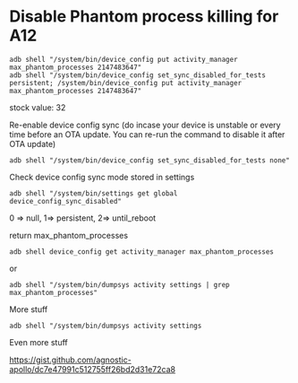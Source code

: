 #  Disable Phantom process killing for A12

    adb shell "/system/bin/device_config put activity_manager max_phantom_processes 2147483647"
    adb shell "/system/bin/device_config set_sync_disabled_for_tests persistent; /system/bin/device_config put activity_manager max_phantom_processes 2147483647"

stock value: 32  

Re-enable device config sync (do incase your device is unstable or every time before an OTA update. You can re-run the command to disable it after OTA update)

    adb shell "/system/bin/device_config set_sync_disabled_for_tests none"

Check device config sync mode stored in settings

    adb shell "/system/bin/settings get global device_config_sync_disabled"
    
0 => null, 1=> persistent, 2=> until_reboot    

return max_phantom_processes

    adb shell device_config get activity_manager max_phantom_processes 
    
or 
    
    adb shell "/system/bin/dumpsys activity settings | grep max_phantom_processes"
     
More stuff

    adb shell "/system/bin/dumpsys activity settings
    
Even more stuff 

https://gist.github.com/agnostic-apollo/dc7e47991c512755ff26bd2d31e72ca8
